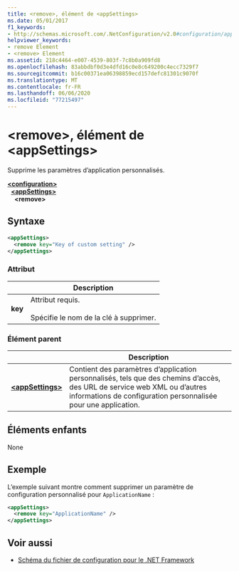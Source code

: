```yaml
---
title: <remove>, élément de <appSettings>
ms.date: 05/01/2017
f1_keywords:
- http://schemas.microsoft.com/.NetConfiguration/v2.0#configuration/appSettings/remove
helpviewer_keywords:
- remove Element
- <remove> Element
ms.assetid: 218c4464-e007-4539-803f-7c8b0a909fd8
ms.openlocfilehash: 83abbdbf0d3e4dfd16c0e8c649200c4ecc7329f7
ms.sourcegitcommit: b16c00371ea06398859ecd157defc81301c9070f
ms.translationtype: MT
ms.contentlocale: fr-FR
ms.lasthandoff: 06/06/2020
ms.locfileid: "77215497"
---
```

# <a name="remove-element-for-appsettings"></a>\<remove>, élément de \<appSettings>

Supprime les paramètres d’application personnalisés.

[**\<configuration>**](../configuration-element.md)\
&nbsp;&nbsp;[**\<appSettings>**](appsettings-element-for-configuration.md)\
&nbsp;&nbsp;&nbsp;&nbsp;**\<remove>**

## <a name="syntax"></a>Syntaxe

```xml
<appSettings>
  <remove key="Key of custom setting" />
</appSettings>
```

### <a name="attribute"></a>Attribut

|         | Description |
| ------- | ----------- |
| **key** | Attribut requis.<br><br>Spécifie le nom de la clé à supprimer. |

### <a name="parent-element"></a>Élément parent

|     | Description |
| --- | ----------- |
| [**\<appSettings>**](appsettings-element-for-configuration.md) | Contient des paramètres d’application personnalisés, tels que des chemins d’accès, des URL de service web XML ou d’autres informations de configuration personnalisée pour une application. |

## <a name="child-elements"></a>Éléments enfants

None

## <a name="example"></a>Exemple

L’exemple suivant montre comment supprimer un paramètre de configuration personnalisé pour `ApplicationName` :

```xml
<appSettings>
  <remove key="ApplicationName" />
</appSettings>
```

## <a name="see-also"></a>Voir aussi

- [Schéma du fichier de configuration pour le .NET Framework](../index.md)
